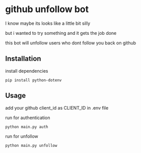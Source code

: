 # github unfollow bot

I know maybe its looks like a little bit silly

but i wanted to try something and it gets the job done

this bot will unfollow users who dont follow you back on github

## Installation

install dependencies

```
pip install python-dotenv
```

## Usage

add your github client_id as CLIENT_ID in .env file 

run for authentication

```
python main.py auth
```

run for unfollow

```
python main.py unfollow
```
